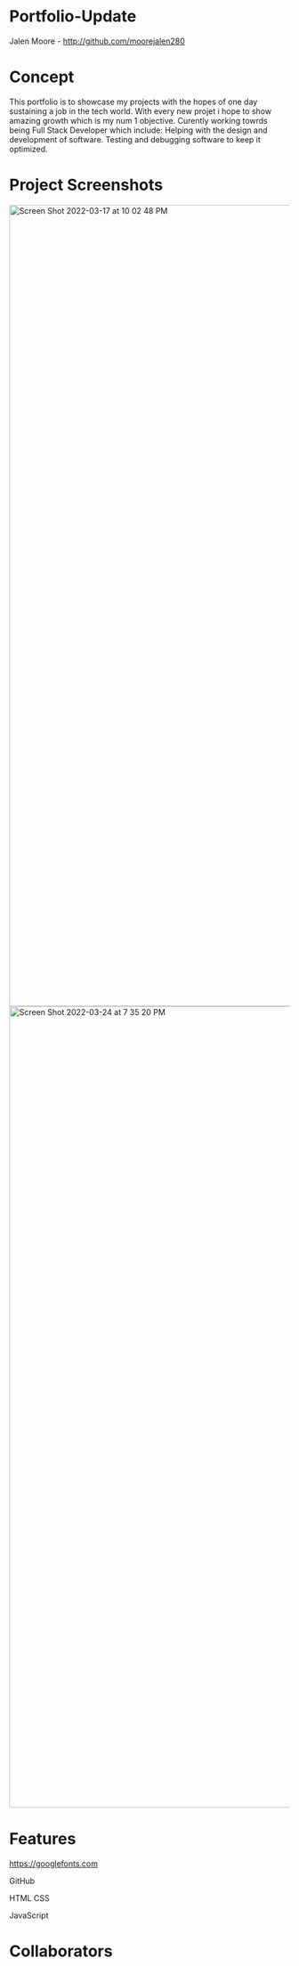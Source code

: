 # Portfolio-Update



Jalen Moore - http://github.com/moorejalen280


# Concept

This portfolio is to showcase my projects with the hopes of one day sustaining a job in the tech world. With every new projet i hope to show amazing growth which is my num 1 objective. Curently working towrds being Full Stack Developer which include: Helping with the design and development of software. Testing and debugging software to keep it optimized.



# Project Screenshots


<img width="1440" alt="Screen Shot 2022-03-17 at 10 02 48 PM" src="https://user-images.githubusercontent.com/100977121/161191648-00de6b0c-4c8d-4408-bc0d-db2eb003fe21.png">



<img width="1440" alt="Screen Shot 2022-03-24 at 7 35 20 PM" src="https://user-images.githubusercontent.com/100977121/161191731-cbb355ae-a658-444b-9170-3470ec855fb4.png">

# Features


 https://googlefonts.com

 GitHub
 
 HTML CSS

 JavaScript

 




 # Collaborators




 


 
